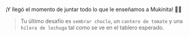 <gs-attire attire-url="https://raw.githubusercontent.com/MumukiProject/mumuki-guia-gobstones-procedimientos-kids/master/assets/attires/config.json"></gs-attire>
<gs-toolbox toolbox-url="https://raw.githubusercontent.com/MumukiProject/mumuki-guia-gobstones-procedimientos-kids/master/assets/toolbox_1553288414373.xml"></gs-toolbox>


¡Y llegó el momento de juntar todo lo que le enseñamos a Mukinita! :tada::book:

> Tu último desafío es `sembrar choclo`, un `cantero de tomate` y una `hilera de lechuga` tal como se ve en el tablero esperado.
